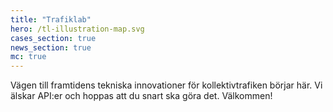 ```yaml
---
title: "Trafiklab"
hero: /tl-illustration-map.svg
cases_section: true
news_section: true
mc: true
---
```

Vägen till framtidens tekniska innovationer för kollektivtrafiken börjar här. Vi älskar API:er och hoppas att du snart ska göra det. Välkommen!
